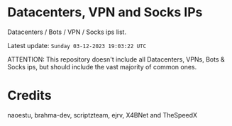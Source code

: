 # Datacenters, VPN and Socks IPs
 
Datacenters / Bots / VPN / Socks ips list.

Latest update: `Sunday 03-12-2023 19:03:22 UTC` 

ATTENTION: This repository doesn't include all Datacenters, VPNs, Bots & Socks ips, 
but should include the vast majority of common ones.

# Credits
naoestu, brahma-dev, scriptzteam, ejrv, X4BNet and TheSpeedX
